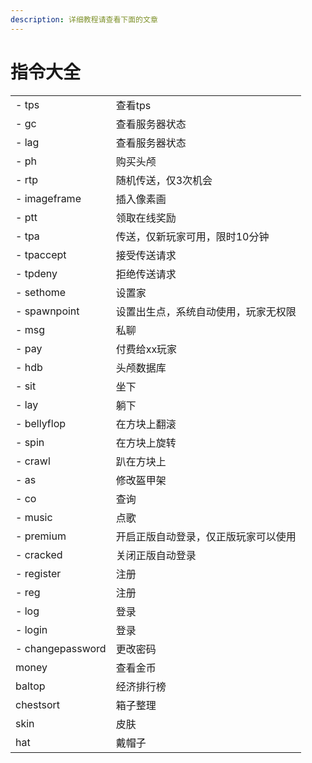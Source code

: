 ```yaml
---
description: 详细教程请查看下面的文章
---
```


# 指令大全

|                  |                    |
| ---------------- | ------------------ |
| - tps            | 查看tps              |
| - gc             | 查看服务器状态            |
| - lag            | 查看服务器状态            |
| - ph             | 购买头颅               |
| - rtp            | 随机传送，仅3次机会         |
| - imageframe     | 插入像素画              |
| - ptt            | 领取在线奖励             |
| - tpa            | 传送，仅新玩家可用，限时10分钟   |
| - tpaccept       | 接受传送请求             |
| - tpdeny         | 拒绝传送请求             |
| - sethome        | 设置家                |
| - spawnpoint     | 设置出生点，系统自动使用，玩家无权限 |
| - msg            | 私聊                 |
| - pay            | 付费给xx玩家            |
| - hdb            | 头颅数据库              |
| - sit            | 坐下                 |
| - lay            | 躺下                 |
| - bellyflop      | 在方块上翻滚             |
| - spin           | 在方块上旋转             |
| - crawl          | 趴在方块上              |
| - as             | 修改盔甲架              |
| - co             | 查询                 |
| - music          | 点歌                 |
| - premium        | 开启正版自动登录，仅正版玩家可以使用 |
| - cracked        | 关闭正版自动登录           |
| - register       | 注册                 |
| - reg            | 注册                 |
| - log            | 登录                 |
| - login          | 登录                 |
| - changepassword | 更改密码               |
| money            | 查看金币               |
| baltop           | 经济排行榜              |
| chestsort        | 箱子整理               |
| skin             | 皮肤                 |
| hat              | 戴帽子                |
